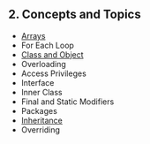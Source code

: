 ## 2. Concepts and Topics

- [Arrays](Arrays.java)
- For Each Loop
- [Class and Object](Class.java)
- Overloading
- Access Privileges
- Interface
- Inner Class
- Final and Static Modifiers
- Packages
- [Inheritance](Inheritance.java)
- Overriding
